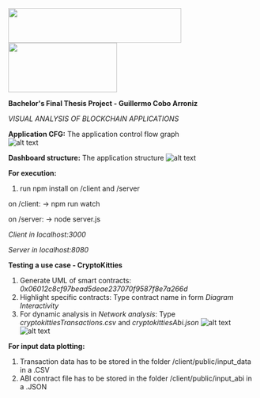 <img src="https://github.com/gulycat1214/tfg-dashboard/blob/master/appDiagrams/upc-tech.png" height="70" width="350">
<img src="https://github.com/gulycat1214/tfg-dashboard/blob/master/appDiagrams/unsw.png" height="100" width="220">


**Bachelor's Final Thesis Project - Guillermo Cobo Arroniz**

*VISUAL ANALYSIS OF BLOCKCHAIN APPLICATIONS* 

**Application CFG:**
The application control flow graph<br/>
![alt text](https://github.com/gulycat1214/tfg-dashboard/blob/master/appDiagrams/appCFG.png?raw=true)

**Dashboard structure:**
The application structure
![alt text](https://github.com/gulycat1214/tfg-dashboard/blob/master/appDiagrams/architectureDiagram.png?raw=true)

**For execution:**

1) run npm install on /client and /server

on /client:
  -> npm run watch

on /server:
  -> node server.js

*Client in localhost:3000*

*Server in localhost:8080*

**Testing a use case - CryptoKitties**

1) Generate UML of smart contracts: *0x06012c8cf97bead5deae237070f9587f8e7a266d*
2) Highlight specific contracts: Type contract name in form *Diagram Interactivity*
3) For dynamic analysis in *Network analysis*: Type *cryptokittiesTransactions.csv* and *cryptokittiesAbi.json*
![alt text](https://github.com/gulycat1214/tfg-dashboard/blob/master/appDiagrams/static-dynamic-visual-data-CryptoKitties-zoom.png?raw=true)
![alt text](https://github.com/gulycat1214/tfg-dashboard/blob/master/appDiagrams/static-dynamic-visual-data-CryptoKitties.png?raw=true)

**For input data plotting:**

1) Transaction data has to be stored in the folder /client/public/input_data in a .CSV
2) ABI contract file has to be stored in the folder /client/public/input_abi in a .JSON
